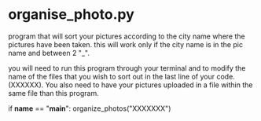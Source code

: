 # organise_photo.py
program that will sort your pictures according to the city name where the pictures have been taken.  this will work only if the city name is in the pic name and between 2 "_".

you will need to run this program through your terminal and to modify the name of the files that you wish to sort out in the last line of your code.(XXXXXX). 
You also need to have your pictures uploaded in a file within the same file than this program.


if __name__ == "__main__":
    organize_photos("XXXXXXX")
    
   
